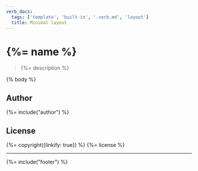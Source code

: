 ```yaml
---
verb_docs:
  tags: ['template', 'built-in', '.verb.md', 'layout']
  title: Minimal layout
---
```

# {%= name %}

> {%= description %}

{% body %}

## Author
{%= include("author") %}

## License
{%= copyright({linkify: true}) %}
{%= license %}

***

{%= include("footer") %}
